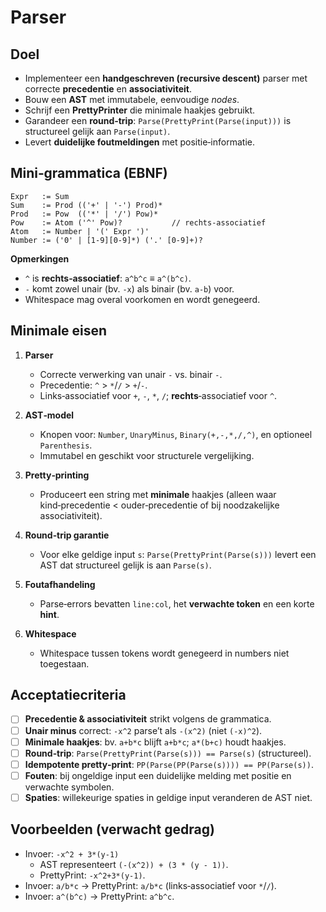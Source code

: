 # Parser

## Doel

* Implementeer een **handgeschreven (recursive descent)** parser met correcte **precedentie** en **associativiteit**.
* Bouw een **AST** met immutabele, eenvoudige *nodes*.
* Schrijf een **PrettyPrinter** die minimale haakjes gebruikt.
* Garandeer een **round‑trip**: `Parse(PrettyPrint(Parse(input)))` is structureel gelijk aan `Parse(input)`.
* Levert **duidelijke foutmeldingen** met positie‑informatie.

## Mini‑grammatica (EBNF)

```
Expr   := Sum
Sum    := Prod (('+' | '-') Prod)*
Prod   := Pow  (('*' | '/') Pow)*
Pow    := Atom ('^' Pow)?           // rechts-associatief
Atom   := Number | '(' Expr ')'
Number := ('0' | [1-9][0-9]*) ('.' [0-9]+)?
```

**Opmerkingen**

* `^` is **rechts‑associatief**: `a^b^c` ≡ `a^(b^c)`.
* `-` komt zowel unair (bv. `-x`) als binair (bv. `a-b`) voor.
* Whitespace mag overal voorkomen en wordt genegeerd.

## Minimale eisen

1. **Parser**
   * Correcte verwerking van unair `-` vs. binair `-`.
   * Precedentie: `^` > `*`/`/` > `+`/`-`.
   * Links‑associatief voor `+`, `-`, `*`, `/`; **rechts**‑associatief voor `^`.

2. **AST‑model**
   * Knopen voor: `Number`, `UnaryMinus`, `Binary(+,-,*,/,^)`, en optioneel `Parenthesis`.
   * Immutabel en geschikt voor structurele vergelijking.

3. **Pretty‑printing**
   * Produceert een string met **minimale** haakjes (alleen waar kind‑precedentie < ouder‑precedentie of bij noodzakelijke associativiteit).

4. **Round‑trip garantie**
   * Voor elke geldige input `s`: `Parse(PrettyPrint(Parse(s)))` levert een AST dat structureel gelijk is aan `Parse(s)`.

5. **Foutafhandeling**
   * Parse‑errors bevatten `line:col`, het **verwachte token** en een korte **hint**.

6. **Whitespace**
   * Whitespace tussen tokens wordt genegeerd in numbers niet toegestaan.

## Acceptatiecriteria

* [ ] **Precedentie & associativiteit** strikt volgens de grammatica.
* [ ] **Unair minus** correct: `-x^2` parse’t als `-(x^2)` (niet `(-x)^2`).
* [ ] **Minimale haakjes**: bv. `a+b*c` blijft `a+b*c`; `a*(b+c)` houdt haakjes.
* [ ] **Round‑trip**: `Parse(PrettyPrint(Parse(s))) == Parse(s)` (structureel).
* [ ] **Idempotente pretty‑print**: `PP(Parse(PP(Parse(s)))) == PP(Parse(s))`.
* [ ] **Fouten**: bij ongeldige input een duidelijke melding met positie en verwachte symbolen.
* [ ] **Spaties**: willekeurige spaties in geldige input veranderen de AST niet.

## Voorbeelden (verwacht gedrag)
* Invoer: `-x^2 + 3*(y-1)`
  * AST representeert `(-(x^2)) + (3 * (y - 1))`.
  * PrettyPrint: `-x^2+3*(y-1)`.
* Invoer: `a/b*c` → PrettyPrint: `a/b*c` (links‑associatief voor `*`/`/`).
* Invoer: `a^(b^c)` → PrettyPrint: `a^b^c`.
